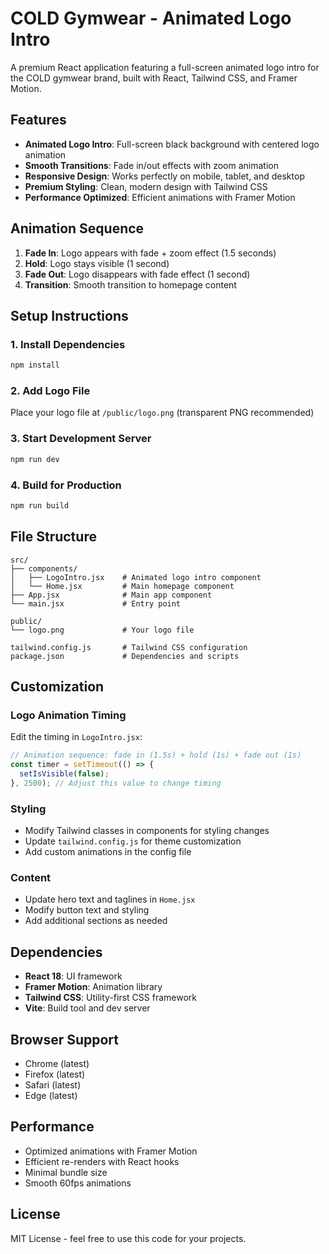 # COLD Gymwear - Animated Logo Intro

A premium React application featuring a full-screen animated logo intro for the COLD gymwear brand, built with React, Tailwind CSS, and Framer Motion.

## Features

- **Animated Logo Intro**: Full-screen black background with centered logo animation
- **Smooth Transitions**: Fade in/out effects with zoom animation
- **Responsive Design**: Works perfectly on mobile, tablet, and desktop
- **Premium Styling**: Clean, modern design with Tailwind CSS
- **Performance Optimized**: Efficient animations with Framer Motion

## Animation Sequence

1. **Fade In**: Logo appears with fade + zoom effect (1.5 seconds)
2. **Hold**: Logo stays visible (1 second)
3. **Fade Out**: Logo disappears with fade effect (1 second)
4. **Transition**: Smooth transition to homepage content

## Setup Instructions

### 1. Install Dependencies
```bash
npm install
```

### 2. Add Logo File
Place your logo file at `/public/logo.png` (transparent PNG recommended)

### 3. Start Development Server
```bash
npm run dev
```

### 4. Build for Production
```bash
npm run build
```

## File Structure

```
src/
├── components/
│   ├── LogoIntro.jsx    # Animated logo intro component
│   └── Home.jsx         # Main homepage component
├── App.jsx              # Main app component
└── main.jsx             # Entry point

public/
└── logo.png             # Your logo file

tailwind.config.js       # Tailwind CSS configuration
package.json             # Dependencies and scripts
```

## Customization

### Logo Animation Timing
Edit the timing in `LogoIntro.jsx`:
```javascript
// Animation sequence: fade in (1.5s) + hold (1s) + fade out (1s)
const timer = setTimeout(() => {
  setIsVisible(false);
}, 2500); // Adjust this value to change timing
```

### Styling
- Modify Tailwind classes in components for styling changes
- Update `tailwind.config.js` for theme customization
- Add custom animations in the config file

### Content
- Update hero text and taglines in `Home.jsx`
- Modify button text and styling
- Add additional sections as needed

## Dependencies

- **React 18**: UI framework
- **Framer Motion**: Animation library
- **Tailwind CSS**: Utility-first CSS framework
- **Vite**: Build tool and dev server

## Browser Support

- Chrome (latest)
- Firefox (latest)
- Safari (latest)
- Edge (latest)

## Performance

- Optimized animations with Framer Motion
- Efficient re-renders with React hooks
- Minimal bundle size
- Smooth 60fps animations

## License

MIT License - feel free to use this code for your projects.














